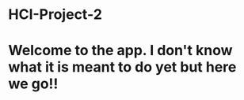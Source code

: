 # HCI-Project-2

<h1>Welcome to the app. I don't know what it is meant to do yet but here we go!!</h1>

